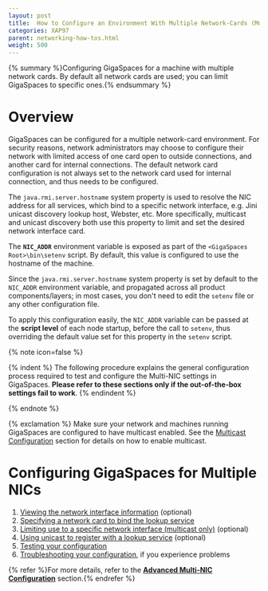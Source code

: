 ```yaml
---
layout: post
title:  How to Configure an Environment With Multiple Network-Cards (Multi-NIC)
categories: XAP97
parent: networking-how-tos.html
weight: 500
---
```


{% summary %}Configuring GigaSpaces for a machine with multiple network cards. By default all network cards are used; you can limit GigaSpaces to specific ones.{% endsummary %}

# Overview

GigaSpaces can be configured for a multiple network-card environment. For security reasons, network administrators may choose to configure their network with limited access of one card open to outside connections, and another card for internal connections. The default network card configuration is not always set to the network card used for internal connection, and thus needs to be configured.

The `java.rmi.server.hostname` system property is used to resolve the NIC address for all services, which bind to a specific network interface, e.g. Jini unicast discovery lookup host, Webster, etc. More specifically, multicast and unicast discovery both use this property to limit and set the desired network interface card.

The **`NIC_ADDR`** environment variable is exposed as part of the `<GigaSpaces Root>\bin\setenv` script. By default, this value is configured to use the hostname of the machine.

Since the `java.rmi.server.hostname` system property is set by default to the `NIC_ADDR` environment variable, and propagated across all product components/layers; in most cases, you don't need to edit the `setenv` file or any other configuration file.

To apply this configuration easily, the `NIC_ADDR` variable can be passed at the **script level** of each node startup, before the call to `setenv`, thus overriding the default value set for this property in the `setenv` script.

{% note icon=false %}

{% indent %}
The following procedure explains the general configuration process required to test and configure the Multi-NIC settings in GigaSpaces.
**Please refer to these sections only if the out-of-the-box settings fail to work**.
{% endindent %}

{% endnote %}

{% exclamation %} Make sure your network and machines running GigaSpaces are configured to have multicast enabled. See the [Multicast Configuration](./how-to-configure-multicast.html) section for details on how to enable multicast.

# Configuring GigaSpaces for Multiple NICs

1. [Viewing the network interface information](./advanced-multi-nic-configuration.html#1) (optional)
1. [Specifying a network card to bind the lookup service](./advanced-multi-nic-configuration.html#2)
1. [Limiting use to a specific network interface (multicast only)](./advanced-multi-nic-configuration.html#3) (optional)
1. [Using unicast to register with a lookup service](./advanced-multi-nic-configuration.html#4) (optional)
1. [Testing your configuration](./advanced-multi-nic-configuration.html#5)
1. [Troubleshooting your configuration](./advanced-multi-nic-configuration.html#6), if you experience problems

{% refer %}For more details, refer to the **[Advanced Multi-NIC Configuration](./advanced-multi-nic-configuration.html)** section.{% endrefer %}
